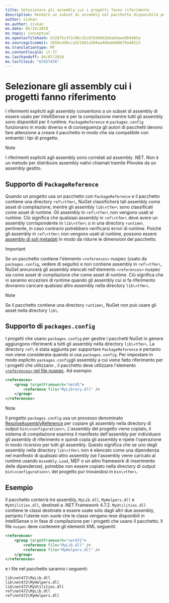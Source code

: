 ```yaml
---
title: Selezionare gli assembly cui i progetti fanno riferimento
description: Rendere un subset di assembly nel pacchetto disponibile per il compilatore mentre tutti gli assembly sono disponibili al runtime.
author: zivkan
ms.author: zivkan
ms.date: 05/24/2019
ms.topic: conceptual
ms.openlocfilehash: b32075c3f2c06c15c07d36602bdabdaee8b9405a
ms.sourcegitcommit: 2b50c450cca521681a384aa466ab666679a40213
ms.translationtype: MT
ms.contentlocale: it-IT
ms.lasthandoff: 04/07/2020
ms.locfileid: "67427476"
---
```

# <a name="select-assemblies-referenced-by-projects"></a>Selezionare gli assembly cui i progetti fanno riferimento

I riferimenti espliciti agli assembly consentono a un subset di assembly di essere usato per IntelliSense e per la compilazione mentre tutti gli assembly sono disponibili per il runtime. `PackageReference` e `packages.config` funzionano in modo diverso e di conseguenza gli autori di pacchetti devono fare attenzione a creare il pacchetto in modo che sia compatibile con entrambi i tipi di progetto.

> [!Note]
> I riferimenti espliciti agli assembly sono correlati ad assembly .NET. Non è un metodo per distribuire assembly nativi chiamati tramite PInvoke da un assembly gestito.

## <a name="packagereference-support"></a>Supporto di `PackageReference`

Quando un progetto usa un pacchetto con `PackageReference` e il pacchetto contiene una directory `ref\<tfm>\`, NuGet classificherà tali assembly come asset di compilazione, mentre gli assembly `lib\<tfm>\` sono classificati come asset di runtime. Gli assembly in `ref\<tfm>\` non vengono usati al runtime. Ciò significa che qualsiasi assembly in `ref\<tfm>\` deve avere un assembly corrispondente in `lib\<tfm>\` o in una directory `runtime\` pertinente, in caso contrario potrebbero verificarsi errori di runtime. Poiché gli assembly in `ref\<tfm>\` non vengono usati al runtime, possono essere [assembly di soli metadati](https://github.com/dotnet/roslyn/blob/master/docs/features/refout.md) in modo da ridurre le dimensioni del pacchetto.

> [!Important]
> Se un pacchetto contiene l'elemento `<references>` nuspec (usato da `packages.config`, vedere di seguito) e non contiene assembly in `ref\<tfm>\`, NuGet annuncerà gli assembly elencati nell'elemento `<references>` nuspec sia come asset di compilazione che come asset di runtime. Ciò significa che vi saranno eccezioni di runtime quando gli assembly cui si fa riferimento dovranno caricare qualsiasi altro assembly nella directory `lib\<tfm>\`.

> [!Note]
> Se il pacchetto contiene una directory `runtime\`, NuGet non può usare gli asset nella directory `lib\`.

## <a name="packagesconfig-support"></a>Supporto di `packages.config`

I progetti che usano `packages.config` per gestire i pacchetti NuGet in genere aggiungono riferimenti a tutti gli assembly nella directory `lib\<tfm>\`. La directory `ref\` è stata aggiunta per supportare `PackageReference` e pertanto non viene considerata quando si usa `packages.config`. Per impostare in modo esplicito `packages.config`gli assembly a cui viene fatto riferimento per i progetti che utilizzano , il pacchetto deve utilizzare l'elemento [ `<references>` nel file nuspec](../reference/nuspec.md#explicit-assembly-references). Ad esempio:

```xml
<references>
    <group targetFramework="net45">
        <reference file="MyLibrary.dll" />
    </group>
</references>
```

> [!Note]
> Il progetto `packages.config` usa un processo denominato [ResolveAssemblyReference](https://github.com/Microsoft/msbuild/blob/master/documentation/wiki/ResolveAssemblyReference.md) per copiare gli assembly nella directory di output `bin\<configuration>\`. L'assembly del progetto viene copiato, il sistema di compilazione esamina il manifesto dell'assembly per individuare gli assembly di riferimento e quindi copia gli assembly e ripete l'operazione in modo ricorsivo per tutti gli assembly. Questo significa che se uno degli assembly nella directory `lib\<tfm>\` non è elencato come una dipendenza nel manifesto di qualsiasi altro assembly (se l'assembly viene caricato al runtime usando `Assembly.Load`, MEF o un altro framework di inserimento delle dipendenze), potrebbe non essere copiato nella directory di output `bin\<configuration>\` del progetto pur trovandosi in `bin\<tfm>\`.

## <a name="example"></a>Esempio

Il pacchetto conterrà tre assembly, `MyLib.dll`, `MyHelpers.dll` e `MyUtilities.dll`, destinati a .NET Framework 4.7.2. `MyUtilities.dll` contiene le classi destinate a essere usate solo dagli altri due assembly, pertanto l'utente non vuole che le classi vengano rese disponibili in IntelliSense o in fase di compilazione per i progetti che usano il pacchetto. Il file `nuspec` deve contenere gli elementi XML seguenti:

```xml
<references>
    <group targetFramework="net472">
        <reference file="MyLib.dll" />
        <reference file="MyHelpers.dll" />
    </group>
</references>
```

e i file nel pacchetto saranno i seguenti:

```text
lib\net472\MyLib.dll
lib\net472\MyHelpers.dll
lib\net472\MyUtilities.dll
ref\net472\MyLib.dll
ref\net472\MyHelpers.dll
```
